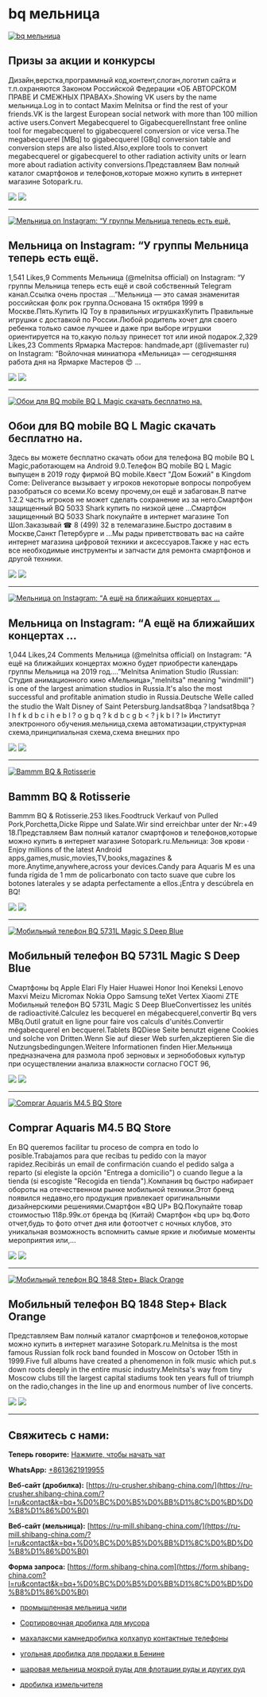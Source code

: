# bq мельница

<a href="https://swt.shibang-china.com/?l=ru&img&k=bq+%D0%BC%D0%B5%D0%BB%D1%8C%D0%BD%D0%B8%D1%86%D0%B0" target="_blank">![bq мельница](http://static.shibang-china.com/all-800x300/434.jpg)</a>

## Призы за акции и конкурсы
Дизайн,верстка,программный код,контент,слоган,логотип сайта и т.п.охраняются Законом Российской Федерации &#171;ОБ АВТОРСКОМ ПРАВЕ И СМЕЖНЫХ ПРАВАХ&#187;.Showing VK users by the name мельница.Log in to contact Maxim Melnitsa or find the rest of your friends.VK is the largest European social network with more than 100 million active users.Convert Megabecquerel to GigabecquerelInstant free online tool for megabecquerel to gigabecquerel conversion or vice versa.The megabecquerel [MBq] to gigabecquerel [GBq] conversion table and conversion steps are also listed.Also,explore tools to convert megabecquerel or gigabecquerel to other radiation activity units or learn more about radiation activity conversions.Представляем Вам полный каталог смартфонов и телефонов,которые можно купить в интернет магазине Sotopark.ru.


<a href="https://whatsapp.shibangsoft.com/WhatsApp.php" target="_blank" title="WhatsApp">![](http://static.shibang-china.com/icon/whatsapp.png)</a> <a href="https://swt.shibang-china.com/?l=ru&icon&k=bq+%D0%BC%D0%B5%D0%BB%D1%8C%D0%BD%D0%B8%D1%86%D0%B0" target="_blank">![](http://static.shibang-china.com/icon/chat-ru.png)</a>

---

<a href="https://swt.shibang-china.com/?l=ru&img&k=bq+%D0%BC%D0%B5%D0%BB%D1%8C%D0%BD%D0%B8%D1%86%D0%B0" target="_blank">![Мельница on Instagram: “У группы Мельница теперь есть ещё.](http://static.shibang-china.com/all-800x300/192.jpg)</a>

## Мельница on Instagram: “У группы Мельница теперь есть ещё.
1,541 Likes,9 Comments Мельница (@melnitsa official) on Instagram: “У группы Мельница теперь есть ещё и свой собственный Telegram канал.Ссылка очень простая …”Мельница — это самая знаменитая российская фолк рок группа.Основана 15 октября 1999 в Москве.Пять.Купить IQ Toy в правильных игрушкахКупить Правильные игрушки с доставкой по России.Любой родитель хочет для своего ребенка только самое лучшее и даже при выборе игрушки ориентируется на то,какую пользу принесет тот или иной подарок.2,329 Likes,23 Comments Ярмарка Мастеров: handmade,арт (@livemaster ru) on Instagram: “Войлочная миниатюра &#171;Мельница&#187; — сегодняшняя работа дня на Ярмарке Мастеров 😍 …


<a href="https://whatsapp.shibangsoft.com/WhatsApp.php" target="_blank" title="WhatsApp">![](http://static.shibang-china.com/icon/whatsapp.png)</a> <a href="https://swt.shibang-china.com/?l=ru&icon&k=bq+%D0%BC%D0%B5%D0%BB%D1%8C%D0%BD%D0%B8%D1%86%D0%B0" target="_blank">![](http://static.shibang-china.com/icon/chat-ru.png)</a>

---

<a href="https://swt.shibang-china.com/?l=ru&img&k=bq+%D0%BC%D0%B5%D0%BB%D1%8C%D0%BD%D0%B8%D1%86%D0%B0" target="_blank">![Обои для BQ mobile BQ L Magic скачать бесплатно на.](http://static.shibang-china.com/all-800x300/622.jpg)</a>

## Обои для BQ mobile BQ L Magic скачать бесплатно на.
Здесь вы можете бесплатно скачать обои для телефона BQ mobile BQ L Magic,работающем на Android 9.0.Телефон BQ mobile BQ L Magic выпущен в 2019 году фирмой BQ mobile.Квест &quot;Дом Божий&quot; в Kingdom Come: Deliverance вызывает у игроков некоторые вопросы попробуем разобраться со всеми.Ко всему прочему,он ещё и забагован.В патче 1.2.2 часть игроков не может сделать сохранение из за него.Смартфон защищенный BQ 5033 Shark купить по низкой цене …Смартфон защищенный BQ 5033 Shark покупайте в интернет магазине Топ Шоп.Заказывай ☎ 8 (499) 32 в телемагазине.Быстро доставим в Москве,Санкт Петербурге и …Мы рады приветствовать вас на сайте интернет магазина цифровой техники и аксессуаров.Также у нас есть все необходимые инструменты и запчасти для ремонта смартфонов и другой техники.


<a href="https://whatsapp.shibangsoft.com/WhatsApp.php" target="_blank" title="WhatsApp">![](http://static.shibang-china.com/icon/whatsapp.png)</a> <a href="https://swt.shibang-china.com/?l=ru&icon&k=bq+%D0%BC%D0%B5%D0%BB%D1%8C%D0%BD%D0%B8%D1%86%D0%B0" target="_blank">![](http://static.shibang-china.com/icon/chat-ru.png)</a>

---

<a href="https://swt.shibang-china.com/?l=ru&img&k=bq+%D0%BC%D0%B5%D0%BB%D1%8C%D0%BD%D0%B8%D1%86%D0%B0" target="_blank">![Мельница on Instagram: “А ещё на ближайших концертах …](http://static.shibang-china.com/all-800x300/913.jpg)</a>

## Мельница on Instagram: “А ещё на ближайших концертах …
1,044 Likes,24 Comments Мельница (@melnitsa official) on Instagram: “А ещё на ближайших концертах можно будет приобрести календарь группы Мельница на 2019 год.…”Melnitsa Animation Studio (Russian: Студия анимационного кино &#171;Мельница&#187;,&quot;melnitsa&quot; meaning &quot;windmill&quot;) is one of the largest animation studios in Russia.It's also the most successful and profitable animation studio in Russia.Deutsche Welle called the studio the Walt Disney of Saint Petersburg.landsat8bqa？landsat8bqa？ l h f k d b c i h e b l ? o g b q ? k d b c g b &lt; ? j k b l ? l&#187; Институт электронного обучения.мельница,схема автоматизации,структурная схема,принципиальная схема,схема внешних про


<a href="https://whatsapp.shibangsoft.com/WhatsApp.php" target="_blank" title="WhatsApp">![](http://static.shibang-china.com/icon/whatsapp.png)</a> <a href="https://swt.shibang-china.com/?l=ru&icon&k=bq+%D0%BC%D0%B5%D0%BB%D1%8C%D0%BD%D0%B8%D1%86%D0%B0" target="_blank">![](http://static.shibang-china.com/icon/chat-ru.png)</a>

---

<a href="https://swt.shibang-china.com/?l=ru&img&k=bq+%D0%BC%D0%B5%D0%BB%D1%8C%D0%BD%D0%B8%D1%86%D0%B0" target="_blank">![Bammm BQ &amp; Rotisserie](http://static.shibang-china.com/all-800x300/959.jpg)</a>

## Bammm BQ &amp; Rotisserie
Bammm BQ &amp; Rotisserie.253 likes.Foodtruck Verkauf von Pulled Pork,Porchetta,Dicke Rippe und Salate.Wir sind erreichbar unter der Nr:+49 18.Представляем Вам полный каталог смартфонов и телефонов,которые можно купить в интернет магазине Sotopark.ru.Мельница: Зов крови&nbsp;&#0183;&#32;Enjoy millions of the latest Android apps,games,music,movies,TV,books,magazines &amp; more.Anytime,anywhere,across your devices.Candy para Aquaris M es una funda r&#237;gida de 1 mm de policarbonato con tacto suave que cubre los botones laterales y se adapta perfectamente a ellos.&#161;Entra y desc&#250;brela en BQ!


<a href="https://whatsapp.shibangsoft.com/WhatsApp.php" target="_blank" title="WhatsApp">![](http://static.shibang-china.com/icon/whatsapp.png)</a> <a href="https://swt.shibang-china.com/?l=ru&icon&k=bq+%D0%BC%D0%B5%D0%BB%D1%8C%D0%BD%D0%B8%D1%86%D0%B0" target="_blank">![](http://static.shibang-china.com/icon/chat-ru.png)</a>

---

<a href="https://swt.shibang-china.com/?l=ru&img&k=bq+%D0%BC%D0%B5%D0%BB%D1%8C%D0%BD%D0%B8%D1%86%D0%B0" target="_blank">![Мобильный телефон BQ 5731L Magic S Deep Blue](http://static.shibang-china.com/all-800x300/1431.jpg)</a>

## Мобильный телефон BQ 5731L Magic S Deep Blue
Смартфоны bq Apple Elari Fly Haier Huawei Honor Inoi Keneksi Lenovo Maxvi Meizu Micromax Nokia Oppo Samsung teXet Vertex Xiaomi ZTE Мобильный телефон BQ 5731L Magic S Deep BlueConvertissez les unit&#233;s de radioactivit&#233;.Calculez les becquerel en m&#233;gabecquerel,convertir Bq vers MBq.Outil gratuit en ligne pour faire vos calculs d'unit&#233;s.Convertir m&#233;gabecquerel en becquerel.Tablets BQDiese Seite benutzt eigene Cookies und solche von Dritten.Wenn Sie auf dieser Web surfen,akzeptieren Sie die Nutzungsbedingungen.Weitere Informationen finden Hier.Мельница предназначена для размола проб зерновых и зернобобовых культур при осуществлении анализа влажности согласно ГОСТ 96,


<a href="https://whatsapp.shibangsoft.com/WhatsApp.php" target="_blank" title="WhatsApp">![](http://static.shibang-china.com/icon/whatsapp.png)</a> <a href="https://swt.shibang-china.com/?l=ru&icon&k=bq+%D0%BC%D0%B5%D0%BB%D1%8C%D0%BD%D0%B8%D1%86%D0%B0" target="_blank">![](http://static.shibang-china.com/icon/chat-ru.png)</a>

---

<a href="https://swt.shibang-china.com/?l=ru&img&k=bq+%D0%BC%D0%B5%D0%BB%D1%8C%D0%BD%D0%B8%D1%86%D0%B0" target="_blank">![Comprar Aquaris M4.5 BQ Store](http://static.shibang-china.com/all-800x300/118.jpg)</a>

## Comprar Aquaris M4.5 BQ Store
En BQ queremos facilitar tu proceso de compra en todo lo posible.Trabajamos para que recibas tu pedido con la mayor rapidez.Recibir&#225;s un email de confirmaci&#243;n cuando el pedido salga a reparto (si elegiste la opci&#243;n &quot;Entrega a domicilio&quot;) o cuando llegue a la tienda (si escogiste &quot;Recogida en tienda&quot;).Компания bq быстро набирает обороты на отечественном рынке мобильной техники.Этот бренд появился недавно,его продукция привлекает оригинальными дизайнерскими решениями.Смартфон &#171;BQ UP&#187; BQ.Покупайте товар стоимостью 118р.99к.от бренда bq (Китай) Смартфон &#171;bq up&#187; bq.Фото отчет,будь то фото отчет дня или фотоотчет с ночных клубов, это уникальная возможность вспомнить самые яркие и любимые моменты мероприятия или,…


<a href="https://whatsapp.shibangsoft.com/WhatsApp.php" target="_blank" title="WhatsApp">![](http://static.shibang-china.com/icon/whatsapp.png)</a> <a href="https://swt.shibang-china.com/?l=ru&icon&k=bq+%D0%BC%D0%B5%D0%BB%D1%8C%D0%BD%D0%B8%D1%86%D0%B0" target="_blank">![](http://static.shibang-china.com/icon/chat-ru.png)</a>

---

<a href="https://swt.shibang-china.com/?l=ru&img&k=bq+%D0%BC%D0%B5%D0%BB%D1%8C%D0%BD%D0%B8%D1%86%D0%B0" target="_blank">![Мобильный телефон BQ 1848 Step+ Black Orange](http://static.shibang-china.com/all-800x300/1403.jpg)</a>

## Мобильный телефон BQ 1848 Step+ Black Orange
Представляем Вам полный каталог смартфонов и телефонов,которые можно купить в интернет магазине Sotopark.ru.Melnitsa is the most famous Russian folk rock band founded in Moscow on October 15th in 1999.Five full albums have created a phenomenon in folk music which put.s down roots deeply in the entire music industry.Melnitsa's way from tiny Moscow clubs till the largest capital stadiums took ten years full of triumph on the radio,changes in the line up and enormous number of live concerts.

<a href="https://whatsapp.shibangsoft.com/WhatsApp.php" target="_blank" title="WhatsApp">![](http://static.shibang-china.com/icon/whatsapp.png)</a> <a href="https://swt.shibang-china.com/?l=ru&icon&k=bq+%D0%BC%D0%B5%D0%BB%D1%8C%D0%BD%D0%B8%D1%86%D0%B0" target="_blank">![](http://static.shibang-china.com/icon/chat-ru.png)</a>

---
## Свяжитесь с нами:

**Теперь говорите:** [Нажмите, чтобы начать чат](https://swt.shibang-china.com?l=ru&contact&k=bq+%D0%BC%D0%B5%D0%BB%D1%8C%D0%BD%D0%B8%D1%86%D0%B0)

**WhatsApp:**  [+8613621919955](https://whatsapp.shibangsoft.com/WhatsApp.php)

**Веб-сайт (дробилка):** [https://ru-crusher.shibang-china.com/](https://ru-crusher.shibang-china.com/?l=ru&contact&k=bq+%D0%BC%D0%B5%D0%BB%D1%8C%D0%BD%D0%B8%D1%86%D0%B0)

**Веб-сайт (мельница):** [https://ru-mill.shibang-china.com/](https://ru-mill.shibang-china.com/?l=ru&contact&k=bq+%D0%BC%D0%B5%D0%BB%D1%8C%D0%BD%D0%B8%D1%86%D0%B0)

**Форма запроса:** [https://form.shibang-china.com](https://form.shibang-china.com?l=ru&contact&k=bq+%D0%BC%D0%B5%D0%BB%D1%8C%D0%BD%D0%B8%D1%86%D0%B0)

* [промышленная мельница чили](../123/%D0%BF%D1%80%D0%BE%D0%BC%D1%8B%D1%88%D0%BB%D0%B5%D0%BD%D0%BD%D0%B0%D1%8F%20%D0%BC%D0%B5%D0%BB%D1%8C%D0%BD%D0%B8%D1%86%D0%B0%20%D1%87%D0%B8%D0%BB%D0%B8.md)

* [Сортировочная дробилка для мусора](../123/%D0%A1%D0%BE%D1%80%D1%82%D0%B8%D1%80%D0%BE%D0%B2%D0%BE%D1%87%D0%BD%D0%B0%D1%8F%20%D0%B4%D1%80%D0%BE%D0%B1%D0%B8%D0%BB%D0%BA%D0%B0%20%D0%B4%D0%BB%D1%8F%20%D0%BC%D1%83%D1%81%D0%BE%D1%80%D0%B0.md)

* [махалаксми камнедробилка колхапур контактные телефоны](../123/%D0%BC%D0%B0%D1%85%D0%B0%D0%BB%D0%B0%D0%BA%D1%81%D0%BC%D0%B8%20%D0%BA%D0%B0%D0%BC%D0%BD%D0%B5%D0%B4%D1%80%D0%BE%D0%B1%D0%B8%D0%BB%D0%BA%D0%B0%20%D0%BA%D0%BE%D0%BB%D1%85%D0%B0%D0%BF%D1%83%D1%80%20%D0%BA%D0%BE%D0%BD%D1%82%D0%B0%D0%BA%D1%82%D0%BD%D1%8B%D0%B5%20%D1%82%D0%B5%D0%BB%D0%B5%D1%84%D0%BE%D0%BD%D1%8B.md)

* [угольная дробилка для продажи в Бенине](../124/%D1%83%D0%B3%D0%BE%D0%BB%D1%8C%D0%BD%D0%B0%D1%8F%20%D0%B4%D1%80%D0%BE%D0%B1%D0%B8%D0%BB%D0%BA%D0%B0%20%D0%B4%D0%BB%D1%8F%20%D0%BF%D1%80%D0%BE%D0%B4%D0%B0%D0%B6%D0%B8%20%D0%B2%20%D0%91%D0%B5%D0%BD%D0%B8%D0%BD%D0%B5.md)

* [шаровая мельница мокрой руды для флотации руды и других руд](../121/%D1%88%D0%B0%D1%80%D0%BE%D0%B2%D0%B0%D1%8F%20%D0%BC%D0%B5%D0%BB%D1%8C%D0%BD%D0%B8%D1%86%D0%B0%20%D0%BC%D0%BE%D0%BA%D1%80%D0%BE%D0%B9%20%D1%80%D1%83%D0%B4%D1%8B%20%D0%B4%D0%BB%D1%8F%20%D1%84%D0%BB%D0%BE%D1%82%D0%B0%D1%86%D0%B8%D0%B8%20%D1%80%D1%83%D0%B4%D1%8B%20%D0%B8%20%D0%B4%D1%80%D1%83%D0%B3%D0%B8%D1%85%20%D1%80%D1%83%D0%B4.md)

* [дробилка измельчителя](../122/%D0%B4%D1%80%D0%BE%D0%B1%D0%B8%D0%BB%D0%BA%D0%B0%20%D0%B8%D0%B7%D0%BC%D0%B5%D0%BB%D1%8C%D1%87%D0%B8%D1%82%D0%B5%D0%BB%D1%8F.md)